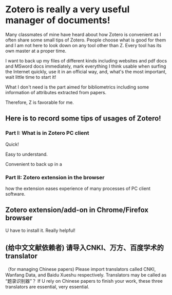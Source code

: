 # Zotero is really a very useful manager of documents!

Many classmates of mine have heard about how Zotero is convenient as I often share some small tips of Zotero. People choose what is good for them and I am not here to look down on any tool other than Z. Every tool has its own master at a proper time. 

I want to back up my files of different kinds including websites and pdf docs and MSword docs immediately, mark everything I think usable when surfing the Internet quickly, use it in an official way, and, what's the most important, wait little time to start it! 

What I don't need is the part aimed for bibliometrics including some information of attributes extracted from papers.

Therefore, Z is favorable for me.


## Here is to record some tips of usages of Zotero!
### Part I: What is in Zotero PC client
Quick!

Easy to understand.

Convenient to back up in a 

### Part II: Zotero extension in the browser
how the extension eases experience of many processes of PC client software.


## Zotero extension/add-on in Chrome/Firefox browser
U have to install it. Really helpful!

## (给中文文献依赖者) 请导入CNKI、万方、百度学术的translator
（for managing Chinese papers) Please import translators called CNKI, Wanfang Data, and Baidu Xueshu respectively. Translators may be called as “题录识别器”？
If U rely on Chinese papers to finish your work, these three translators are essential, very essential.

